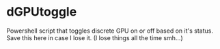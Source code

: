 # dGPUtoggle
Powershell script that toggles discrete GPU on or off based on it's status. Save this here in case I lose it. (I lose things all the time smh...)
